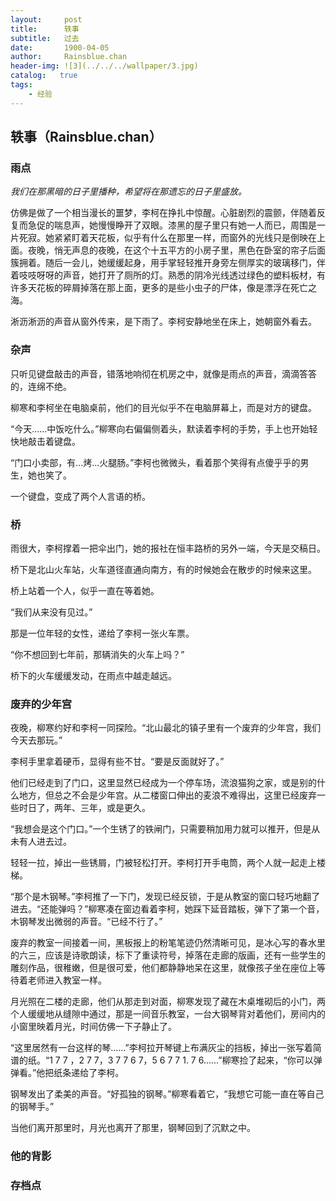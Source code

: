 ```yaml
---
layout:     post
title:      轶事
subtitle:   过去
date:       1900-04-05
author:     Rainsblue.chan
header-img: ![3](../../../wallpaper/3.jpg)
catalog:   true
tags:
    - 经验
---
```


## 轶事（Rainsblue.chan）

### 雨点

*我们在那黑暗的日子里播种，希望将在那遗忘的日子里盛放。*

仿佛是做了一个相当漫长的噩梦，李柯在挣扎中惊醒。心脏剧烈的震颤，伴随着反复而急促的喘息声，她慢慢睁开了双眼。漆黑的屋子里只有她一人而已，周围是一片死寂。她紧紧盯着天花板，似乎有什么在那里一样，而窗外的光线只是倒映在上面。夜晚，悄无声息的夜晚，在这个十五平方的小房子里，黑色在卧室的帘子后面簇拥着。随后一会儿，她缓缓起身，用手掌轻轻推开身旁左侧厚实的玻璃移门，伴着吱吱呀呀的声音，她打开了厕所的灯。熟悉的阴冷光线透过绿色的塑料板材，有许多天花板的碎屑掉落在那上面，更多的是些小虫子的尸体，像是漂浮在死亡之海。

淅沥淅沥的声音从窗外传来，是下雨了。李柯安静地坐在床上，她朝窗外看去。

### 杂声

只听见键盘敲击的声音，错落地响彻在机房之中，就像是雨点的声音，滴滴答答的，连绵不绝。

柳寒和李柯坐在电脑桌前，他们的目光似乎不在电脑屏幕上，而是对方的键盘。

“今天......中饭吃什么。”柳寒向右偏偏侧着头，默读着李柯的手势，手上也开始轻快地敲击着键盘。

“门口小卖部，有...烤...火腿肠。”李柯也微微头，看着那个笑得有点傻乎乎的男生，她也笑了。

一个键盘，变成了两个人言语的桥。

### 桥

雨很大，李柯撑着一把伞出门，她的报社在恒丰路桥的另外一端，今天是交稿日。

桥下是北山火车站，火车道径直通向南方，有的时候她会在散步的时候来这里。

桥上站着一个人，似乎一直在等着她。

“我们从来没有见过。”

那是一位年轻的女性，递给了李柯一张火车票。

“你不想回到七年前，那辆消失的火车上吗？”

桥下的火车缓缓发动，在雨点中越走越远。

### 废弃的少年宫

夜晚，柳寒约好和李柯一同探险。“北山最北的镇子里有一个废弃的少年宫，我们今天去那玩。”

李柯手里拿着硬币，显得有些不甘。“要是反面就好了。”

他们已经走到了门口，这里显然已经成为一个停车场，流浪猫狗之家，或是别的什么地方，但总之不会是少年宫。从二楼窗口伸出的麦浪不难得出，这里已经废弃一些时日了，两年、三年，或是更久。

“我想会是这个门口。”一个生锈了的铁闸门，只需要稍加用力就可以推开，但是从未有人进去过。

轻轻一拉，掉出一些锈屑，门被轻松打开。李柯打开手电筒，两个人就一起走上楼梯。

“那个是木钢琴。”李柯推了一下门，发现已经反锁，于是从教室的窗口轻巧地翻了进去。“还能弹吗？”柳寒凑在窗边看着李柯，她踩下延音踏板，弹下了第一个音，木钢琴发出微弱的声音。“已经不行了。”

废弃的教室一间接着一间，黑板报上的粉笔笔迹仍然清晰可见，是冰心写的春水里的六三，应该是诗歌朗读，标下了重读符号，掉落在走廊的版画，还有一些学生的雕刻作品，很稚嫩，但是很可爱，他们都静静地呆在这里，就像孩子坐在座位上等待着老师进入教室一样。

月光照在二楼的走廊，他们从那走到对面，柳寒发现了藏在木桌堆砌后的小门，两个人缓缓地从缝隙中通过，那是一间音乐教室，一台大钢琴背对着他们，房间内的小窗里映着月光，时间仿佛一下子静止了。

“这里居然有一台这样的琴......”李柯拉开琴键上布满灰尘的挡板，掉出一张写着简谱的纸。“1 7 7 ，2 7 7，3 7 7 6 7，5 6 7 7 1. 7 6......”柳寒捡了起来，“你可以弹弹看。”他把纸条递给了李柯。

钢琴发出了柔美的声音。“好孤独的钢琴。”柳寒看着它，“我想它可能一直在等自己的钢琴手。”

当他们离开那里时，月光也离开了那里，钢琴回到了沉默之中。

### 他的背影



### 存档点











